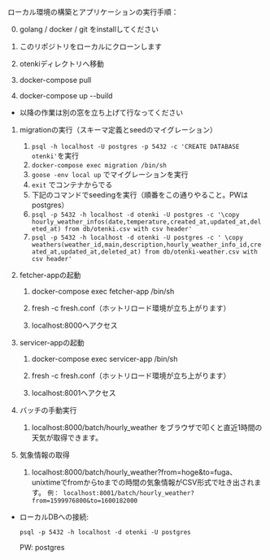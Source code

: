 ローカル環境の構築とアプリケーションの実行手順：
 
0. golang / docker / git をinstallしてください

1. このリポジトリをローカルにクローンします
1. otenkiディレクトリへ移動
1. docker-compose pull
1. docker-compose up --build 
* 以降の作業は別の窓を立ち上げて行なってください

1. migrationの実行（スキーマ定義とseedのマイグレーション）
    1. `psql -h localhost -U postgres -p 5432 -c 'CREATE DATABASE otenki'`を実行
    1. `docker-compose exec migration /bin/sh`
    1. `goose -env local up` でマイグレーションを実行
    1. `exit` でコンテナからでる
    1. 下記のコマンドでseedingを実行（順番をこの通りやること。PWはpostgres）
    1. `psql -p 5432 -h localhost -d otenki -U postgres -c '\copy hourly_weather_infos(date,temperature,created_at,updated_at,deleted_at) from db/otenki.csv with csv header'`
    1. `psql -p 5432 -h localhost -d otenki -U postgres -c ' \copy weathers(weather_id,main,description,hourly_weather_info_id,created_at,updated_at,deleted_at) from db/otenki-weather.csv with csv header'`

1. fetcher-appの起動

    1. docker-compose exec fetcher-app /bin/sh
    
    1. fresh -c fresh.conf（ホットリロード環境が立ち上がります）
    
    1. localhost:8000へアクセス
    
1. servicer-appの起動

    1. docker-compose exec servicer-app /bin/sh
    
    1. fresh -c fresh.conf（ホットリロード環境が立ち上がります）
    
    1. localhost:8001へアクセス
    
1. バッチの手動実行

    1. localhost:8000/batch/hourly_weather をブラウザで叩くと直近1時間の天気が取得できます。
    
1. 気象情報の取得

    1. localhost:8000/batch/hourly_weather?from=hoge&to=fuga、unixtimeでfromからtoまでの時間の気象情報がCSV形式で吐き出されます。
        `例： localhost:8001/batch/hourly_weather?from=1599976800&to=1600182000`

* ローカルDBへの接続:

    `psql -p 5432 -h localhost -d otenki -U postgres`
    
    PW: postgres
